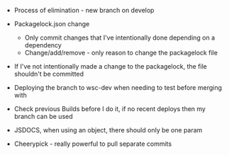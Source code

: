 * Process of elimination  - new branch on develop
* Packagelock.json change
	* Only commit changes that I've intentionally done depending on a dependency
	* Change/add/remove - only reason to change the packagelock file
* If I've not intentionally made a change to the packagelock, the file shouldn't be committed 


* Deploying the branch to wsc-dev when needing to test before merging with 
* Check previous Builds before I do it, if no recent deploys then my branch can be used


* JSDOCS, when using an object, there should only be one param
* Cheerypick - really powerful to pull separate commits
